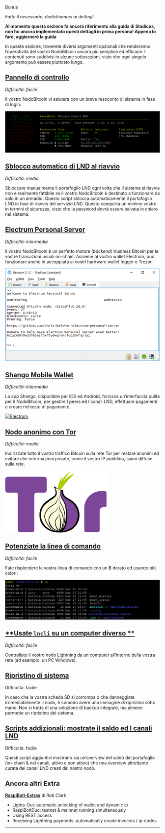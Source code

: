  

Bonus 


*Fatto il necessario, dedichiamoci ai dettagli*


**Al momento questa sezione fa ancora riferimento alla guida di Stadicus, non ho ancora implementato questi dettagli in prima persona! Appena lo farò, aggiornerò la guida**

In questa sezione, troverete diversi argomenti opzionali che renderanno l’operatività del vostro NodoBitcoin ancora più semplice ed efficace. I contenuti sono suddivisi in alcune sottosezioni, visto che ogni singolo argomento può essere piuttosto lungo.

## [**Pannello di controllo**](https://github.com/Stadicus/guides/blob/master/raspibolt/raspibolt_61_system-overview.md)

*Difficoltà: facile*

Il vostro NodoBitcoin vi saluterà con un breve resoconto di sistema in fase di login:

[![MotD system overview]( https://github.com/Stadicus/guides/blob/master/raspibolt/images/60_status_overview.png)]( https://github.com/Stadicus/guides/blob/master/raspibolt/raspibolt_61_system-overview.md)

## [Sblocco automatico di LND al riavvio]( https://github.com/Stadicus/guides/blob/master/raspibolt/raspibolt_6A_auto-unlock.md)

*Difficoltà: media*

Sbloccare manualmente il portafoglio LND ogni volta che il sistema si riavvia non è realmente fattibile se il vostro NodoBitcoin è destinato a funzionare da solo in un armadio. Questo script sblocca automaticamente il portafoglio LND in fase di riavvio del servizio LND. Questo comporta un minimo vostro in termini di sicurezza, visto che la password dovrà essere salvata in chiaro nel sistema.

 ## [**Electrum Personal Server**]( https://github.com/Stadicus/guides/blob/master/raspibolt/raspibolt_64_electrum.md)

*Difficoltà: intermedia*


Il vostro NodoBitcoin è un perfetto motore (*backend*) trustless Bitcoin per le vostre transazioni usuali on-chain. Assieme al vostro wallet Electrum, può funzionare anche in accoppiata ai vostri hardware wallet legger o Trezor.

[![Electrum]( https://github.com/Stadicus/guides/blob/master/raspibolt/images/60_eps_electrumwallet.png)]( https://github.com/Stadicus/guides/blob/master/raspibolt/raspibolt_64_electrum.md)

## [**Shango Mobile Wallet**]( https://github.com/Stadicus/guides/blob/master/raspibolt/raspibolt_68_shango.md)

*Difficoltà: intermedia*

La app Shango, disponibile per iOS ed Android, fornisce un’interfaccia pulita per il NodoBitcoin, per gestire I peers ed I canali LND, effettuare pagamenti e creare richieste di pagamento. 

[![Electrum]( https://github.com/Stadicus/guides/blob/master/raspibolt/images/60_shango.png)]( https://github.com/Stadicus/guides/blob/master/raspibolt/raspibolt_68_shango.md)

## [**Nodo anonimo con Tor**]( https://github.com/Stadicus/guides/blob/master/raspibolt/raspibolt_69_tor.md)

*Difficoltà: media*

Indirizzate tutto il vostro traffico Bitcoin sulla rete Tor per restare anonimi ed evitare che informazioni private, come il vostro IP pubblico, siano diffuse sulla rete.

[![Tor]( https://github.com/Stadicus/guides/blob/master/raspibolt/images/69_tor.png)]( https://github.com/Stadicus/guides/blob/master/raspibolt/raspibolt_69_tor.md)

## [**Potenziate la linea di comando**]( https://github.com/Stadicus/guides/blob/master/raspibolt/raspibolt_62_commandline.md)

*Difficoltà: facile*

Fate risplendere la vostra linea di comando con un ฿ dorato ed usando più colori:

[![Prompt potenziato]( https://github.com/Stadicus/guides/blob/master/raspibolt/images/60_pimp_prompt_result.png)](raspibolt_62_commandline.md)

## [**Usate `lncli` su un computer diverso **]( https://github.com/Stadicus/guides/blob/master/raspibolt/raspibolt_66_remote_lncli.md)

*Difficoltà: facile*

Controllate il vostro nodo Lightning da un computer all’interno della vostra rete (ad esempio: un PC Windows).

## [**Ripristino di sistema**]( https://github.com/Stadicus/guides/blob/master/raspibolt/raspibolt_65_system-recovery.md)

Difficoltà: facile

In caso che la vostra scheda SD si corrompa o che danneggiate irrimediabilmente il nodo, è comodo avere una immagine di ripristino sotto mano. Non si tratta di una soluzione di backup integrale, ma almeno permette un ripristino del sistema. 

## [Scripts addizionali: mostrate il saldo ed I canali LND]( https://github.com/Stadicus/guides/blob/master/raspibolt/raspibolt_67_additional-scripts.md)

Difficoltà: facile

Questi script aggiuntivi mostrano sia un’overview del saldo del portafoglio (on-chain & nei canali, attivo e non attivo) che una overview altrettanto curata dei canali LND creati dal nostro nodo.

## Ancora altri Extra

**[RaspiBolt-Extras](https://github.com/robclark56/RaspiBolt-Extras/blob/master/README.md)** di Rob Clark
* Lights-Out: automatic unlocking of wallet and dynamic ip
* RaspiBoltDuo: testnet & mainnet running simultaneously
* Using REST access
* Receiving Lightning payments: automatically create invoices / qr codes

------

